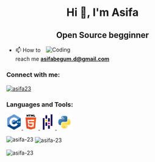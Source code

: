 <h1 align="center">Hi 👋, I'm Asifa</h1>
<h2 align="center">Open Source begginner</h2>
<img align="right" alt="Coding" width="400" src="https://raw.githubusercontent.com/TheDudeThatCode/TheDudeThatCode/master/Assets/Designer.gif">


- 📫 How to reach me **asifabegum.d@gmail.com**

<h3 align="left">Connect with me:</h3>
<p align="left">
<a href="https://www.hackerrank.com/asifa23" target="blank"><img align="center" src="https://raw.githubusercontent.com/rahuldkjain/github-profile-readme-generator/master/src/images/icons/Social/hackerrank.svg" alt="asifa23" height="30" width="40" /></a>
</p>

<h3 align="left">Languages and Tools:</h3>
<p align="left"> <a href="https://www.w3schools.com/cpp/" target="_blank" rel="noreferrer"> <img src="https://raw.githubusercontent.com/devicons/devicon/master/icons/cplusplus/cplusplus-original.svg" alt="cplusplus" width="40" height="40"/> </a> <a href="https://www.w3.org/html/" target="_blank" rel="noreferrer"> <img src="https://raw.githubusercontent.com/devicons/devicon/master/icons/html5/html5-original-wordmark.svg" alt="html5" width="40" height="40"/> </a> <a href="https://pandas.pydata.org/" target="_blank" rel="noreferrer"> <img src="https://raw.githubusercontent.com/devicons/devicon/2ae2a900d2f041da66e950e4d48052658d850630/icons/pandas/pandas-original.svg" alt="pandas" width="40" height="40"/> </a> <a href="https://www.python.org" target="_blank" rel="noreferrer"> <img src="https://raw.githubusercontent.com/devicons/devicon/master/icons/python/python-original.svg" alt="python" width="40" height="40"/> </a> </p>

<p><img align="left" src="https://github-readme-stats.vercel.app/api/top-langs?username=asifa-23&show_icons=true&locale=en&layout=compact" alt="asifa-23" /></p>

<p>&nbsp;<img align="center" src="https://github-readme-stats.vercel.app/api?username=asifa-23&show_icons=true&locale=en" alt="asifa-23" /></p>

<p><img align="center" src="https://github-readme-streak-stats.herokuapp.com/?user=asifa-23&" alt="asifa-23" /></p>
